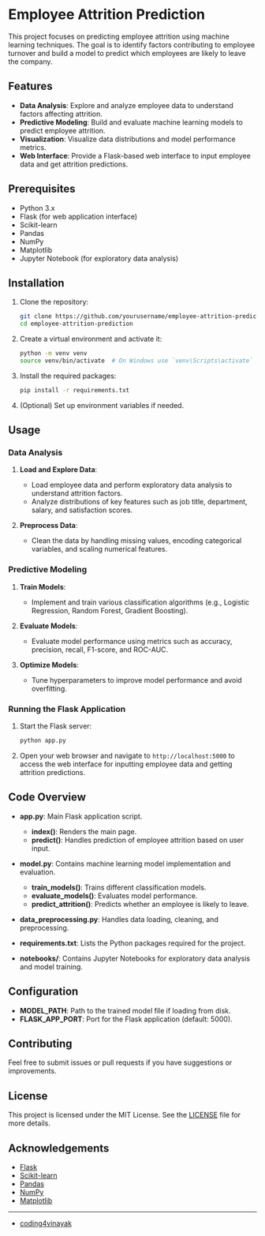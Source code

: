 

# Employee Attrition Prediction

This project focuses on predicting employee attrition using machine learning techniques. The goal is to identify factors contributing to employee turnover and build a model to predict which employees are likely to leave the company.

## Features

- **Data Analysis**: Explore and analyze employee data to understand factors affecting attrition.
- **Predictive Modeling**: Build and evaluate machine learning models to predict employee attrition.
- **Visualization**: Visualize data distributions and model performance metrics.
- **Web Interface**: Provide a Flask-based web interface to input employee data and get attrition predictions.

## Prerequisites

- Python 3.x
- Flask (for web application interface)
- Scikit-learn
- Pandas
- NumPy
- Matplotlib
- Jupyter Notebook (for exploratory data analysis)

## Installation

1. Clone the repository:

   ```bash
   git clone https://github.com/yourusername/employee-attrition-prediction.git
   cd employee-attrition-prediction
   ```

2. Create a virtual environment and activate it:

   ```bash
   python -m venv venv
   source venv/bin/activate  # On Windows use `venv\Scripts\activate`
   ```

3. Install the required packages:

   ```bash
   pip install -r requirements.txt
   ```

4. (Optional) Set up environment variables if needed.

## Usage

### Data Analysis

1. **Load and Explore Data**:
   - Load employee data and perform exploratory data analysis to understand attrition factors.
   - Analyze distributions of key features such as job title, department, salary, and satisfaction scores.

2. **Preprocess Data**:
   - Clean the data by handling missing values, encoding categorical variables, and scaling numerical features.

### Predictive Modeling

1. **Train Models**:
   - Implement and train various classification algorithms (e.g., Logistic Regression, Random Forest, Gradient Boosting).

2. **Evaluate Models**:
   - Evaluate model performance using metrics such as accuracy, precision, recall, F1-score, and ROC-AUC.

3. **Optimize Models**:
   - Tune hyperparameters to improve model performance and avoid overfitting.

### Running the Flask Application

1. Start the Flask server:

   ```bash
   python app.py
   ```

2. Open your web browser and navigate to `http://localhost:5000` to access the web interface for inputting employee data and getting attrition predictions.

## Code Overview

- **app.py**: Main Flask application script.
  - **index()**: Renders the main page.
  - **predict()**: Handles prediction of employee attrition based on user input.

- **model.py**: Contains machine learning model implementation and evaluation.
  - **train_models()**: Trains different classification models.
  - **evaluate_models()**: Evaluates model performance.
  - **predict_attrition()**: Predicts whether an employee is likely to leave.

- **data_preprocessing.py**: Handles data loading, cleaning, and preprocessing.

- **requirements.txt**: Lists the Python packages required for the project.

- **notebooks/**: Contains Jupyter Notebooks for exploratory data analysis and model training.

## Configuration

- **MODEL_PATH**: Path to the trained model file if loading from disk.
- **FLASK_APP_PORT**: Port for the Flask application (default: 5000).

## Contributing

Feel free to submit issues or pull requests if you have suggestions or improvements.

## License

This project is licensed under the MIT License. See the [LICENSE](LICENSE) file for more details.

## Acknowledgements

- [Flask](https://flask.palletsprojects.com/)
- [Scikit-learn](https://scikit-learn.org/)
- [Pandas](https://pandas.pydata.org/)
- [NumPy](https://numpy.org/)
- [Matplotlib](https://matplotlib.org/)

---

- [coding4vinayak](https://vinayakss.vercel.app/)
